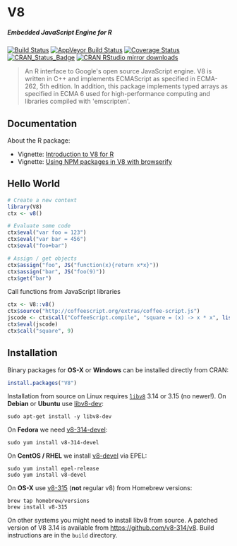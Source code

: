 # V8

##### *Embedded JavaScript Engine for R*

[![Build Status](https://travis-ci.org/jeroenooms/V8.svg?branch=master)](https://travis-ci.org/jeroenooms/V8)
[![AppVeyor Build Status](https://ci.appveyor.com/api/projects/status/github/jeroenooms/V8?branch=master&svg=true)](https://ci.appveyor.com/project/jeroenooms/V8)
[![Coverage Status](https://codecov.io/github/jeroenooms/V8/coverage.svg?branch=master)](https://codecov.io/github/jeroenooms/V8?branch=master)
[![CRAN_Status_Badge](http://www.r-pkg.org/badges/version/V8)](http://cran.r-project.org/package=V8)
[![CRAN RStudio mirror downloads](http://cranlogs.r-pkg.org/badges/V8)](http://cran.r-project.org/web/packages/V8/index.html)

> An R interface to Google's open source JavaScript engine.
  V8 is written in C++ and implements ECMAScript as specified in ECMA-262,
  5th edition. In addition, this package implements typed arrays as
  specified in ECMA 6 used for high-performance computing and libraries
  compiled with 'emscripten'.

## Documentation

About the R package:

 - Vignette: [Introduction to V8 for R](https://cran.r-project.org/web/packages/V8/vignettes/v8_intro.html)
 - Vignette: [Using NPM packages in V8 with browserify](https://cran.r-project.org/web/packages/V8/vignettes/npm.html)

## Hello World

```r
# Create a new context
library(V8)
ctx <- v8()

# Evaluate some code
ctx$eval("var foo = 123")
ctx$eval("var bar = 456")
ctx$eval("foo+bar")

# Assign / get objects
ctx$assign("foo", JS("function(x){return x*x}"))
ctx$assign("bar", JS("foo(9)"))
ctx$get("bar")
```

Call functions from JavaScript libraries

```r
ctx <- V8::v8()
ctx$source("http://coffeescript.org/extras/coffee-script.js")
jscode <- ctx$call("CoffeeScript.compile", "square = (x) -> x * x", list(bare = TRUE))
ctx$eval(jscode)
ctx$call("square", 9)
```

## Installation

Binary packages for __OS-X__ or __Windows__ can be installed directly from CRAN:

```r
install.packages("V8")
```

Installation from source on Linux requires [`libv8`](https://developers.google.com/v8/intro) 3.14 or 3.15 (no newer!). On __Debian__ or __Ubuntu__ use [libv8-dev](https://packages.debian.org/testing/libv8-dev):

```
sudo apt-get install -y libv8-dev
```

On __Fedora__ we need [v8-314-devel](https://apps.fedoraproject.org/packages/v8-314):

```
sudo yum install v8-314-devel
````

On __CentOS / RHEL__ we install [v8-devel](https://apps.fedoraproject.org/packages/v8-devel) via EPEL:

```
sudo yum install epel-release
sudo yum install v8-devel
```

On __OS-X__ use [v8-315](https://github.com/Homebrew/homebrew-versions/blob/master/v8-315.rb) (**not** regular v8) from Homebrew versions:

```
brew tap homebrew/versions
brew install v8-315
```

On other systems you might need to install libv8 from source. A patched version of V8 3.14 is available from https://github.com/v8-314/v8. Build instructions are in the `build` directory.
